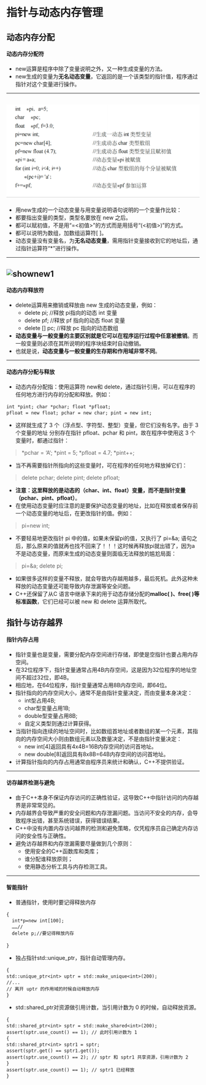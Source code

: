 # 指针与动态内存管理
## 动态内存分配
#### 动态内存分配符
- new运算是程序中除了变量说明之外，又一种生成变量的方法。
- new生成的变量为**无名动态变量**，它返回的是一个该类型的指针值，程序通过指针对这个变量进行操作。
---
![shownew](../image/shownew.png)
---
- 用new生成的一个动态变量与用变量说明语句说明的一个变量作比较：
- 都要指出变量的类型，类型名要放在 new 之后。
- 都可以赋初值，不是用“=<初值>”的方式而是用括号“(<初值>)”的方式。
- 都可以说明为数组，加数组运算符[ ]。
- 动态变量没有变量名，为**无名动态变量**，需用指针变量接收到它的地址后，通过指针运算符“*”进行操作。
---
![shownew1](../image.shownew1.png)
---
#### 动态内存释放符
- delete运算用来撤销或释放由 new 生成的动态变量，例如：
  - delete pi; //释放 pi指向的动态 int 变量
  - delete pf; //释放 pf 指向的动态 float 变量
  - delete [] pc; //释放 pc 指向的动态数组
- **动态变量与一般变量的主要区别就是它可以在程序运行过程中任意被撤销**。而一般变量则必须在其所说明的程序块结束时自动撤销。
- 也就是说，**动态变量与一般变量的生存期和作用域非常不同**。
---
#### 动态内存分配与释放
- 动态内存分配指：使用运算符 new和 delete，通过指针引用，可以在程序的任何地方进行内存的分配和释放。例如：
```
int *pint; char *pchar; float *pfloat;
pfloat = new float; pchar = new char; pint = new int;
```
- 这样就生成了 3 个（浮点型、字符型、整型）变量，但它们没有名字。由于 3 个变量的地址 分别存在指针 pfloat、pchar 和 pint，故在程序中使用这 3 个变量时，都通过指针：
> *pchar = ‘A‘; *pint = 5; *pfloat = 4.7; *pint++;
- 当不再需要指针所指向的这些变量时，可在程序的任何地方释放掉它们：
> delete pchar; delete pint; delete pfloat;
- **注意：这里释放的是动态的（char、int、float）变量，而不是指针变量（pchar、pint、pfloat）**。
- 在使用动态变量时应注意的是要保护动态变量的地址，比如在释放或者保存前一个动态变量的地址后，在更改指针的值。例如：
> pi=new int;
- 不要轻易地更改指针 pi 中的值，如果未保留pi的值，又执行了 pi=&a; 语句之后，那么原来的值就再也找不回来了！！！这时候再释放pi就出错了，因为a不是动态变量，而原来生成的动态变量则面临无法释放的尴尬局面：
> pi=&a; delete pi;
- 如果很多这样的变量不释放，就会导致内存越用越多，最后死机。此外这种未释放的动态变量还可能导致内存泄漏等安全问题。
- C++还保留了从C 语言中继承下来的用于动态存储分配的**malloc( )、free( )等标准函数**，它们已经可以被 new 和 delete 运算所取代。
## 指针与访存越界
#### 指针内存占用
- 指针变量也是变量，需要分配内存空间进行存储，即使是空指针也要占用内存空间。
- 在32位程序下，指针变量通常占用4B内存空间，这是因为32位程序的地址空间不超过32位，即4B。
- 相应地，在64位程序，指针变量通常占用8B内存空间，即64位。
- 指针指向的内存空间大小，通常不是由指针变量决定，而由变量本身决定：
  - int型占用4B;
  - char型变量占用1B;
  - double型变量占用8B;
  - 自定义类型则通过计算获得。
- 当指针指向连续的地址空间时，比如数组首地址或者数组的某一个元素，其指向的内存空间大小则由数组元素以及数量决定，不是由指针变量决定：
  - new int[4]返回具有4x4B=16B内存空间的访问首地址。
  - new double[8]返回具有8x8B=64B内存空间的访问首地址。
- 计算指针指向的内存占用通常由程序员来统计和确认，C++不提供验证。
---
#### 访存越界检测与避免
- 由于C++本身不保证内存访问的正确性验证，这导致C++中指针访问的内存越界是非常常见的。
- 内存越界会导致严重的安全问题和内存泄漏问题。当访问不安全的内存，会导致程序出错，甚至系统错误，获得错误结果。
- C++中没有内置内存访问越界的检测和避免策略，仅凭程序员自己确定内存访问的安全性与正确性。
- 避免访存越界和内存泄漏需要尽量做到几个原则：
  - 使用安全的C++函数库和类库；
  - 谁分配谁释放原则；
  - 使用静态分析工具与内存检测工具。
---
#### 智能指针
- 普通指针，使用时要记得释放内存
```
{
  int*p=new int[100];
  ……//
  delete p;//要记得释放内存

}
```
- 独占指针std::unique_ptr，指针自动管理内存。
```
{
std::unique_ptr<int> uptr = std::make_unique<int>(200);
//...
// 离开 uptr 的作用域的时候自动释放内存
}
```
- std::shared_ptr对资源做引用计数，当引用计数为 0 的时候，自动释放资源。
```
{
std::shared_ptr<int> sptr = std::make_shared<int>(200);
assert(sptr.use_count() == 1); // 此时引用计数为 1
{ 
std::shared_ptr<int> sptr1 = sptr;
assert(sptr.get() == sptr1.get());
assert(sptr.use_count() == 2); // sptr 和 sptr1 共享资源，引用计数为 2
} 
assert(sptr.use_count() == 1); // sptr1 已经释放
}
```
























